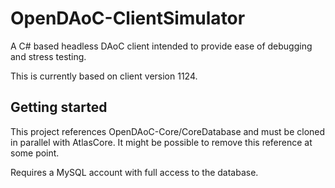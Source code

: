 # OpenDAoC-ClientSimulator

A C# based headless DAoC client intended to provide ease of debugging and stress testing.

This is currently based on client version 1124.

## Getting started

This project references OpenDAoC-Core/CoreDatabase and must be cloned in parallel with AtlasCore. It might be possible to remove this reference at some point.

Requires a MySQL account with full access to the database.
